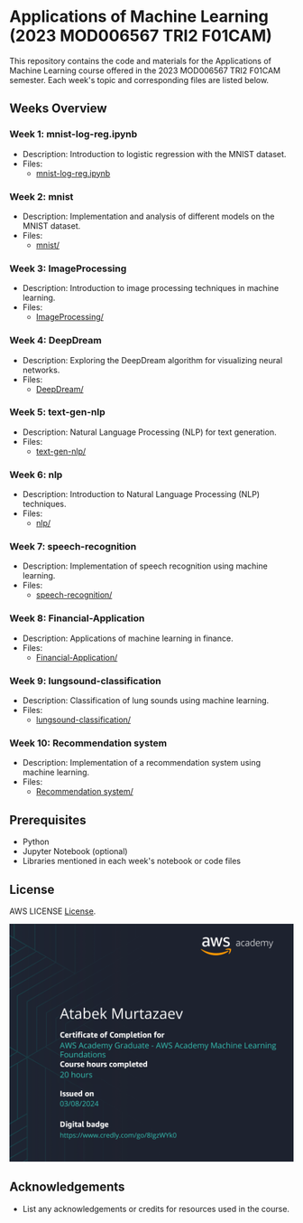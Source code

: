 # Applications of Machine Learning (2023 MOD006567 TRI2 F01CAM)

This repository contains the code and materials for the Applications of Machine Learning course offered in the 2023 MOD006567 TRI2 F01CAM semester. Each week's topic and corresponding files are listed below.

## Weeks Overview

### Week 1: mnist-log-reg.ipynb

- Description: Introduction to logistic regression with the MNIST dataset.
- Files:
  - [mnist-log-reg.ipynb](week1/mnist-log-reg.ipynb)

### Week 2: mnist

- Description: Implementation and analysis of different models on the MNIST dataset.
- Files:
  - [mnist/](week2/)

### Week 3: ImageProcessing

- Description: Introduction to image processing techniques in machine learning.
- Files:
  - [ImageProcessing/](week3/)

### Week 4: DeepDream

- Description: Exploring the DeepDream algorithm for visualizing neural networks.
- Files:
  - [DeepDream/](week4/)

### Week 5: text-gen-nlp

- Description: Natural Language Processing (NLP) for text generation.
- Files:
  - [text-gen-nlp/](week5/)

### Week 6: nlp

- Description: Introduction to Natural Language Processing (NLP) techniques.
- Files:
  - [nlp/](week6/)

### Week 7: speech-recognition

- Description: Implementation of speech recognition using machine learning.
- Files:
  - [speech-recognition/](week7/)

### Week 8: Financial-Application

- Description: Applications of machine learning in finance.
- Files:
  - [Financial-Application/](week8/)

### Week 9: lungsound-classification

- Description: Classification of lung sounds using machine learning.
- Files:
  - [lungsound-classification/](week9/)

### Week 10: Recommendation system

- Description: Implementation of a recommendation system using machine learning.
- Files:
  - [Recommendation system/](week10/)

## Prerequisites

- Python
- Jupyter Notebook (optional)
- Libraries mentioned in each week's notebook or code files

## License

AWS LICENSE [License](LICENSE.pdf).

![Alt Text](image.png)

## Acknowledgements

- List any acknowledgements or credits for resources used in the course.
